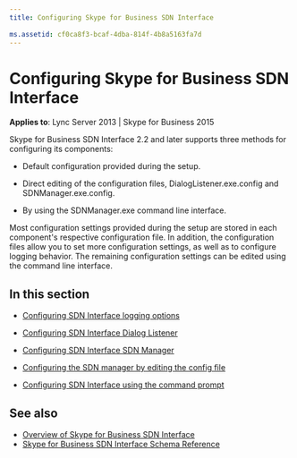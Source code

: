 ```yaml
---
title: Configuring Skype for Business SDN Interface
 
ms.assetid: cf0ca8f3-bcaf-4dba-814f-4b8a5163fa7d
---
```



# Configuring Skype for Business SDN Interface


  
    
    

 **Applies to**: Lync Server 2013 | Skype for Business 2015
 
Skype for Business SDN Interface 2.2 and later supports three methods for configuring its components:
  
    
    


- Default configuration provided during the setup.
    
  
- Direct editing of the configuration files, DialogListener.exe.config and SDNManager.exe.config.
    
  
- By using the SDNManager.exe command line interface.
    
  
 Most configuration settings provided during the setup are stored in each component's respective configuration file. In addition, the configuration files allow you to set more configuration settings, as well as to configure logging behavior. The remaining configuration settings can be edited using the command line interface.
## In this section


-  [Configuring SDN Interface logging options](configuring-logging-options.md)
    
  
-  [Configuring SDN Interface Dialog Listener](configuring-dialog-listener.md)
    
  
-  [Configuring SDN Interface SDN Manager](configuring-sdn-manager.md)
    
  
-  [Configuring the SDN manager by editing the config file](configuring-sdn-manager-using-the-config-file.md)
    
  
-  [Configuring SDN Interface using the command prompt](configuring-sdn-interface-using-the-command-prompt.md)
    
  

## See also

-  [Overview of Skype for Business SDN Interface](overview.md) 
-  [Skype for Business SDN Interface Schema Reference](skype-for-business-sdn-interface-schema-reference.md)
    
  

  
    
    

